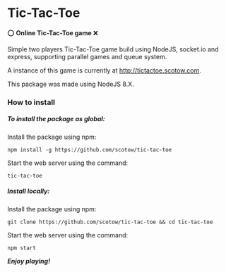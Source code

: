 # Tic-Tac-Toe
⭕️ **Online Tic-Tac-Toe game** ❌

Simple two players Tic-Tac-Toe game build using NodeJS, socket.io and express, supporting parallel games and queue system.

A instance of this game is currently at http://tictactoe.scotow.com.

This package was made using NodeJS 8.X.

### How to install

##### To install the package as global:

Install the package using npm:

`npm install -g https://github.com/scotow/tic-tac-toe`

Start the web server using the command:

`tic-tac-toe`

##### Install locally:

Install the package using npm:

`git clone https://github.com/scotow/tic-tac-toe && cd tic-tac-toe`

Start the web server using the command:

`npm start`

***Enjoy playing!***

